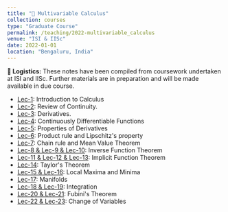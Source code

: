 ```yaml
---
title: "📔 Multivariable Calculus"
collection: courses
type: "Graduate Course"
permalink: /teaching/2022-multivariable_calculus
venue: "ISI & IISc"
date: 2022-01-01
location: "Bengaluru, India"
---
```


**📌 Logistics:** These notes have been compiled from coursework undertaken at ISI and IISc. Further materials are in preparation and will be made available in due course.

- [Lec-1](https://drive.google.com/drive/folders/1rLwkS8mkyZn6ScLWwF-5rkKP4wv-LbmX): Introduction to Calculus
- [Lec-2](https://drive.google.com/drive/folders/1rLwkS8mkyZn6ScLWwF-5rkKP4wv-LbmX): Review of Continuity.
- [Lec-3](https://drive.google.com/drive/folders/1rLwkS8mkyZn6ScLWwF-5rkKP4wv-LbmX): Derivatives.
- [Lec-4](https://drive.google.com/drive/folders/1rLwkS8mkyZn6ScLWwF-5rkKP4wv-LbmX): Continuously Differentiable Functions
- [Lec-5](https://drive.google.com/drive/folders/1rLwkS8mkyZn6ScLWwF-5rkKP4wv-LbmX): Properties of Derivatives
- [Lec-6](https://drive.google.com/drive/folders/1rLwkS8mkyZn6ScLWwF-5rkKP4wv-LbmX): Product rule and Lipschitz's property
- [Lec-7](https://drive.google.com/drive/folders/1rLwkS8mkyZn6ScLWwF-5rkKP4wv-LbmX): Chain rule and Mean Value Theorem
- [Lec-8 & Lec-9 & Lec-10](https://drive.google.com/drive/folders/1rLwkS8mkyZn6ScLWwF-5rkKP4wv-LbmX): Inverse Function Theorem
- [Lec-11 & Lec-12 & Lec-13](https://drive.google.com/drive/folders/1rLwkS8mkyZn6ScLWwF-5rkKP4wv-LbmX): Implicit Function Theorem
- [Lec-14](https://drive.google.com/drive/folders/1rLwkS8mkyZn6ScLWwF-5rkKP4wv-LbmX): Taylor's Theorem
- [Lec-15 & Lec-16](https://drive.google.com/drive/folders/1rLwkS8mkyZn6ScLWwF-5rkKP4wv-LbmX): Local Maxima and Minima
- [Lec-17](https://drive.google.com/drive/folders/1rLwkS8mkyZn6ScLWwF-5rkKP4wv-LbmX): Manifolds
- [Lec-18 & Lec-19](https://drive.google.com/drive/folders/1rLwkS8mkyZn6ScLWwF-5rkKP4wv-LbmX): Integration
- [Lec-20 & Lec-21](https://drive.google.com/drive/folders/1rLwkS8mkyZn6ScLWwF-5rkKP4wv-LbmX): Fubini's Theorem
- [Lec-22 & Lec-23](https://drive.google.com/drive/folders/1rLwkS8mkyZn6ScLWwF-5rkKP4wv-LbmX): Change of Variables
